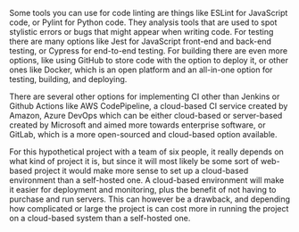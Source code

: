 Some tools you can use for code linting are things like ESLint for JavaScript code, or Pylint for Python code. They analysis tools that are used to spot stylistic errors or bugs that might appear when writing code. For testing there are many options like Jest for JavaScript front-end and back-end testing, or Cypress for end-to-end testing. For building there are even more options, like using GitHub to store code with the option to deploy it, or other ones like Docker, which is an open platform and an all-in-one option for testing, building, and deploying.

There are several other options for implementing CI other than Jenkins or Github Actions like AWS CodePipeline, a cloud-based CI service created by Amazon, Azure DevOps which can be either cloud-based or server-based created by Microsoft and aimed more towards enterprise software, or GitLab, which is a more open-sourced and cloud-based option available.

For this hypothetical project with a team of six people, it really depends on what kind of project it is, but since it will most likely be some sort of web-based project it would make more sense to set up a cloud-based environment than a self-hosted one. A cloud-based environment will make it easier for deployment and monitoring, plus the benefit of not having to purchase and run servers. This can however be a drawback, and depending how complicated or large the project is can cost more in running the project on a cloud-based system than a self-hosted one.